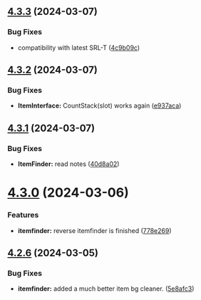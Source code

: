 ## [4.3.3](https://github.com/Torwent/SRL-T/compare/v4.3.2...v4.3.3) (2024-03-07)


### Bug Fixes

* compatibility with latest SRL-T ([4c9b09c](https://github.com/Torwent/SRL-T/commit/4c9b09c9365bc1138fd53005b4b89a737878635a))



## [4.3.2](https://github.com/Torwent/SRL-T/compare/v4.3.1...v4.3.2) (2024-03-07)


### Bug Fixes

* **ItemInterface:** CountStack(slot) works again ([e937aca](https://github.com/Torwent/SRL-T/commit/e937acae6fe898d272eb982419c6853e75698454))



## [4.3.1](https://github.com/Torwent/SRL-T/compare/v4.3.0...v4.3.1) (2024-03-07)


### Bug Fixes

* **ItemFinder:** read notes ([40d8a02](https://github.com/Torwent/SRL-T/commit/40d8a020647d1cfdfcbcd73823d1e92191f2c886))



# [4.3.0](https://github.com/Torwent/SRL-T/compare/v4.2.6...v4.3.0) (2024-03-06)


### Features

* **itemfinder:** reverse itemfinder is finished ([778e269](https://github.com/Torwent/SRL-T/commit/778e2690f4400991825d64655ef0b57cd4c71b4b))



## [4.2.6](https://github.com/Torwent/SRL-T/compare/v4.2.5...v4.2.6) (2024-03-05)


### Bug Fixes

* **itemfinder:** added a much better item bg cleaner. ([5e8afc3](https://github.com/Torwent/SRL-T/commit/5e8afc3cf60d7d474e126f6a0d8400f197c8cc57))



